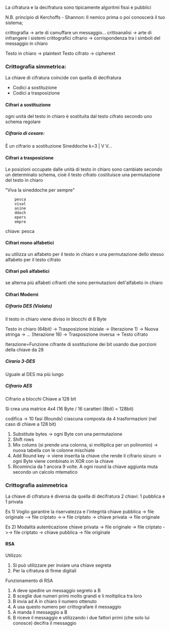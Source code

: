La cifratura e la decifratura sono tipicamente algoritmi fissi e pubblici

N.B. principio di Kerchoffs - Shannon:
Il nemico prima o poi conoscerà il tuo sistema;

crittografia -> arte di camuffare un messaggio...
crittoanalisi -> arte di infrangere i sistemi crittografici
cifrario -> corrispondenza tra i simboli del messaggio in chiaro

Testo in chiaro -> plaintext
Testo cifrato -> cipherext

### Crittografia simmetrica:
La chiave di cifratura coincide con quella di decifratura

- Codici a sostituzione
- Codici a trasposizione

#### Cifrari a sostituzione
ogni unità del testo in chiaro è sostituita dal testo cifrato secondo uno schema regolare

##### Cifrario di cesare:
È un cifrario a sostituzione
Sineddoche       k=3
    |
   V
V...

#### Cifrari a trasposizione
Le posizioni occupate dalle unità di testo in chiaro sono cambiate secondo un determinato schema, cioè il testo cifrato costituisce una permutazione del testo in chiaro

"Viva la sineddoche per sempre"

		pesca
		vival
		asine
		ddoch
		epers
		empre

chiave: pesca


#### Cifrari mono alfabetici
su utilizza un alfabeto per il testo in chiaro e una permutazione dello stesso alfabeto per il testo cifrato

#### Cifrari poli alfabetici
se alterna più alfabeti cifranti che sono permutazioni dell'alfabeto in chiaro
#### Cifrari Moderni
##### Cifrario DES (Violato)
Il testo in chiaro viene diviso in blocchi di 8 Byte

Testo in chiaro (64bit) -> Trasposizione iniziale -> (Iterazione 1) -> Nuova stringa -> ... (Iterazione 16) -> Trasposizione inversa -> Testo cifrato

Iterazione=Funzione cifrante di sostituzione dei bit usando due porzioni della chiave da 28
##### Cirario 3-DES
Uguale al DES ma più lungo
##### Cifrario AES
Cifrario a blocchi
Chiave a 128 bit

Si crea una matrice 4x4 (16 Byte / 16 caratteri (8bit) = 128bit)

codifica -> 10 fasi (Rounds) ciascuna composta da 4 trasformazioni (nel caso di chiave a 128 bit)
1) Substitute bytes -> ogni Byte con una permutazione
2) Shift rows
3) Mix colums (si prende una colonna, si moltiplica per un polinomio) -> nuova tabella con le colonne mischiate
4) Add Round key -> viene inserita la chiave che rende il cifrario sicuro -> ogni Byte viene combinato in XOR con la chiave
5) Ricomincia da 1 ancora 9 volte. A ogni round la chiave aggiunta muta secondo un calcolo mtematico
### Crittografia asimmetrica
La chiave di cifratura è diversa da quella di decifratura
2 chiavi: 1 pubblica e 1 privata

Es 1) Voglio garantire la riservatezza e l'integrità
chiave pubblica -> file originale --> file criptato ->-> file criptato -> chiave privata -> file originale

Es 2) Modalità autenticazione
chiave privata -> file originale -> file criptato ->-> file criptato -> chiave pubblica -> file originale

#### RSA
Utilizzo: 
1) Si può utilizzare per inviare una chiave segreta
2) Per la cifratura di firme digitali

Funzionamento di RSA
1) A deve spedire un messaggio segreto a B
2) B sceglie due numeri primi molto grandi e li moltiplica tra loro
3) B invia ad A in chiaro il numero ottenuto
4) A usa questo numero per crittografare il messaggio
5) A manda il messaggio a B
6) B riceve il messaggio e utilizzando i due fattori primi (che solo lui conosce) decifra il messaggio
